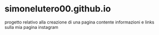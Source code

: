 # simonelutero00.github.io

progetto relativo alla creazione di una pagina contente informazioni e links sulla mia pagina instagram
